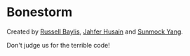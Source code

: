 # Bonestorm

Created by [Russell Baylis](http://rbaylis.com), [Jahfer Husain](http://jahfer.com) and [Sunmock Yang](http://sunmock.com).

Don't judge us for the terrible code!
